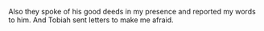 Also they spoke of his good deeds in my presence and reported my words to him. And Tobiah sent letters to make me afraid.
